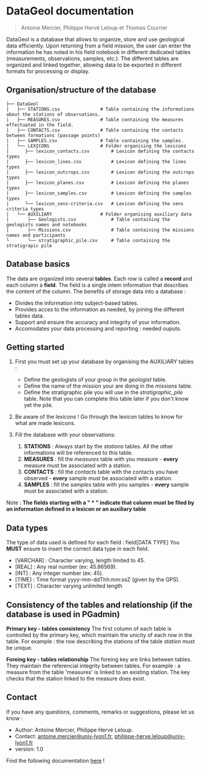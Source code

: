 DataGeol documentation
======================
> Antoine Mercier, Philippe Hervé Leloup et Thomas Courrier

DataGeol is a database that allows to organize, store and use geological data efficiently. Upon returning from a field mission, the user can enter the information he has noted in his field notebook in different dedicated tables (measurements, observations, samples, etc.). The different tables are organized and linked together, allowing data to be exported in different formats for processing or display.

Organisation/structure of the database
--------------------------------------

```
├── DataGeol
|   ├── STATIONS.csv               # Table containing the informations about the stations of observations.
|   ├── MEASURES.csv               # Table containing the measures effectuated in the field.
|   ├── CONTACTS.csv         	   # Table containing the contacts between formations (passage points)
|   ├── SAMPLES.csv         	   # Table containing the samples.
|   └── LEXICONS                   # Folder organising the lexicons
|      ├── lexicon_contacts.csv        # Lexicon defining the contacts types
|      ├── lexicon_lines.csv           # Lexicon defining the lines types
|      ├── lexicon_outcrops.csv        # Lexicon defining the outcrops types
|      ├── lexicon_planes.csv          # Lexicon defining the planes types
|      ├── lexicon_samples.csv         # Lexicon defining the samples types
|      └── lexicon_sens-criteria.csv   # Lexicon defining the sens criteria types
|   └── AUXILIARY            	   # Folder organising auxiliary data
|   	├── Geologists.csv             # Table containing the geologists names and notebooks
|   	├── Missions.csv               # Table containing the missions names and participants
└   	└── stratigraphic_pile.csv     # Table containing the stratigrapic pile
```

Database basics
----------------

The data are organized into several **tables**. Each row is called a **record** and each column a **field**. The field is a single intem information that describes the content of the column.
The benefits of storage data into a database : 

* Divides the information into subject-based tables. 
* Provides acces to the information as needed, by joining the different tables data. 
* Support and ensure the accuracy and integrity of your information.
* Accomodates your data processing and reporting : needed ouputs. 

Getting started
---------------

1. First you must set up your database by organising the AUXILIARY tables : 
	- Define the geologists of your group in the *geologist* table.
	- Define the name of the mission your are doing in the *missions* table.
	- Define the stratigraphic pile you will use in the *stratigraphic_pile* table. Note that you can complete this table later if you don't know yet the pile. 

2. Be aware of the lexicons ! Go through the lexicon tables to know for what are made lexicons. 

3. Fill the database with your observations: 
	1. **STATIONS** : Always start by the *stations* tables. All the other informations will be referenced to this table. 
	2. **MEASURES** : fill the *measures* table with you measure - **every** measure must be associated with a station. 
	3. **CONTACTS** : fill the *contacts* table with the contacts you have observed - **every** sample must be associated with a station. 
	4. **SAMPLES** : fill the *samples* table with you samples - **every** sample must be associated with a station. 

Note : **The fields starting with a " * " indicate that column must be filed by an information defined in a lexicon or an auxiliary table**

Data types
---------

The type of data used is defined for each field : field[DATA TYPE]
You **MUST** ensure to insert the correct data type in each field.

- [VARCHAR] : Character varying, length limited to 45.
- [REAL] : Any real number (ex: 45.86569).
- [INT] : Any integer number (ex: 45).
- [TIME] : Time format yyyy-mm-ddThh:mm:ssZ (given by the GPS).
- [TEXT] : Character varying unlimited length

Consistency of the tables and relationship (if the database is used in PGadmin)
------------------------------------------

**Primary key - tables consistency**
The first column of each table is controlled by the primary key, which maintain the unicity of each row in the table. For example : the row describing the stations of the table *station* must be unique. 

**Foreing key - tables relationship**
The foreing key are links between tables. They maintain the referencial integrity between tables. 
For example : a measure from the table 'measures' is linked to an existing station. The key checks that the station linked to the measure does exist. 

Contact
----------

If you have any questions, comments,  remarks or suggestions, please let us know : 

- Author:	Antoine Mercier, Philippe Hervé Leloup. 
- Contact:	antoine.mercier@univ-lyon1.fr, philippe-herve.leloup@univ-lyon1.fr
- version:	1.0

Find the following documentation [here](https://antoinemercier.github.io/DataGeol/) !
